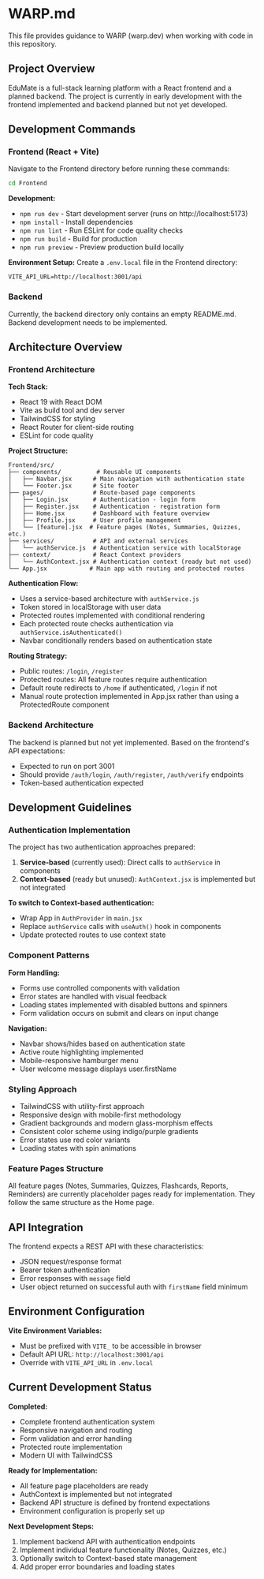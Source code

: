 # WARP.md

This file provides guidance to WARP (warp.dev) when working with code in this repository.

## Project Overview

EduMate is a full-stack learning platform with a React frontend and a planned backend. The project is currently in early development with the frontend implemented and backend planned but not yet developed.

## Development Commands

### Frontend (React + Vite)

Navigate to the Frontend directory before running these commands:

```bash
cd Frontend
```

**Development:**
- `npm run dev` - Start development server (runs on http://localhost:5173)
- `npm install` - Install dependencies
- `npm run lint` - Run ESLint for code quality checks
- `npm run build` - Build for production
- `npm run preview` - Preview production build locally

**Environment Setup:**
Create a `.env.local` file in the Frontend directory:
```env
VITE_API_URL=http://localhost:3001/api
```

### Backend

Currently, the backend directory only contains an empty README.md. Backend development needs to be implemented.

## Architecture Overview

### Frontend Architecture

**Tech Stack:**
- React 19 with React DOM
- Vite as build tool and dev server
- TailwindCSS for styling
- React Router for client-side routing
- ESLint for code quality

**Project Structure:**
```
Frontend/src/
├── components/          # Reusable UI components
│   ├── Navbar.jsx      # Main navigation with authentication state
│   └── Footer.jsx      # Site footer
├── pages/              # Route-based page components
│   ├── Login.jsx       # Authentication - login form
│   ├── Register.jsx    # Authentication - registration form  
│   ├── Home.jsx        # Dashboard with feature overview
│   ├── Profile.jsx     # User profile management
│   └── [feature].jsx  # Feature pages (Notes, Summaries, Quizzes, etc.)
├── services/           # API and external services
│   └── authService.js  # Authentication service with localStorage
├── context/            # React Context providers
│   └── AuthContext.jsx # Authentication context (ready but not used)
└── App.jsx            # Main app with routing and protected routes
```

**Authentication Flow:**
- Uses a service-based architecture with `authService.js`
- Token stored in localStorage with user data
- Protected routes implemented with conditional rendering
- Each protected route checks authentication via `authService.isAuthenticated()`
- Navbar conditionally renders based on authentication state

**Routing Strategy:**
- Public routes: `/login`, `/register`
- Protected routes: All feature routes require authentication
- Default route redirects to `/home` if authenticated, `/login` if not
- Manual route protection implemented in App.jsx rather than using a ProtectedRoute component

### Backend Architecture

The backend is planned but not yet implemented. Based on the frontend's API expectations:
- Expected to run on port 3001
- Should provide `/auth/login`, `/auth/register`, `/auth/verify` endpoints
- Token-based authentication expected

## Development Guidelines

### Authentication Implementation

The project has two authentication approaches prepared:
1. **Service-based** (currently used): Direct calls to `authService` in components
2. **Context-based** (ready but unused): `AuthContext.jsx` is implemented but not integrated

**To switch to Context-based authentication:**
- Wrap App in `AuthProvider` in `main.jsx`
- Replace `authService` calls with `useAuth()` hook in components
- Update protected routes to use context state

### Component Patterns

**Form Handling:**
- Forms use controlled components with validation
- Error states are handled with visual feedback
- Loading states implemented with disabled buttons and spinners
- Form validation occurs on submit and clears on input change

**Navigation:**
- Navbar shows/hides based on authentication state
- Active route highlighting implemented
- Mobile-responsive hamburger menu
- User welcome message displays user.firstName

### Styling Approach

- TailwindCSS with utility-first approach
- Responsive design with mobile-first methodology
- Gradient backgrounds and modern glass-morphism effects
- Consistent color scheme using indigo/purple gradients
- Error states use red color variants
- Loading states with spin animations

### Feature Pages Structure

All feature pages (Notes, Summaries, Quizzes, Flashcards, Reports, Reminders) are currently placeholder pages ready for implementation. They follow the same structure as the Home page.

## API Integration

The frontend expects a REST API with these characteristics:
- JSON request/response format
- Bearer token authentication
- Error responses with `message` field
- User object returned on successful auth with `firstName` field minimum

## Environment Configuration

**Vite Environment Variables:**
- Must be prefixed with `VITE_` to be accessible in browser
- Default API URL: `http://localhost:3001/api`
- Override with `VITE_API_URL` in `.env.local`

## Current Development Status

**Completed:**
- Complete frontend authentication system
- Responsive navigation and routing
- Form validation and error handling
- Protected route implementation
- Modern UI with TailwindCSS

**Ready for Implementation:**
- All feature page placeholders are ready
- AuthContext is implemented but not integrated
- Backend API structure is defined by frontend expectations
- Environment configuration is properly set up

**Next Development Steps:**
1. Implement backend API with authentication endpoints
2. Implement individual feature functionality (Notes, Quizzes, etc.)
3. Optionally switch to Context-based state management
4. Add proper error boundaries and loading states
